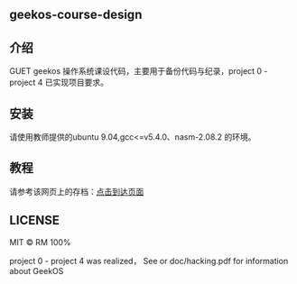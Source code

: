 ## geekos-course-design

## 介绍
GUET geekos 操作系统课设代码，主要用于备份代码与纪录，project 0 - project 4 已实现项目要求。

## 安装
请使用教师提供的ubuntu 9.04,gcc<=v5.4.0、nasm-2.08.2 的环境。

## 教程
请参考该网页上的存档：[点击到达页面](https://wrm244.gxist.cn/docs/category/os-course-design)
## LICENSE
MIT © RM 100%

project 0 - project 4 was realized，
See  or doc/hacking.pdf for information about GeekOS 
